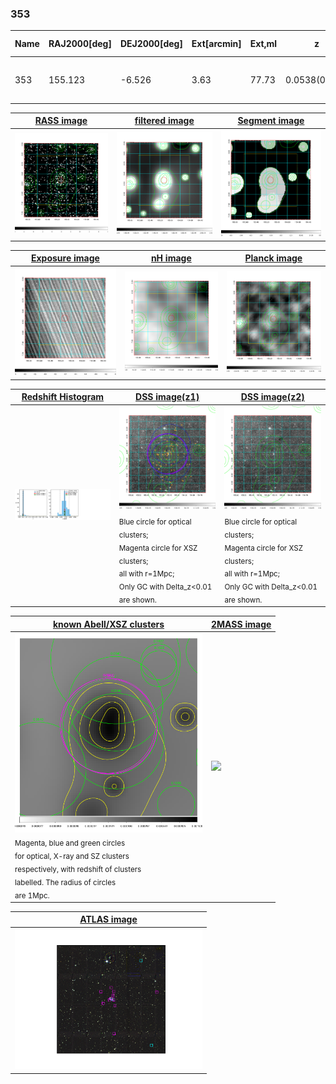 <div STYLE="page-break-after: always;"></div>

### 353

|Name|RAJ2000[deg]|DEJ2000[deg] |Ext[arcmin]| Ext,ml | z | z_src| C|GC(XSZ,Delta_z<0.01)| GC(OPT,Delta_z<0.01)|GC| R_sig[arcmin] | R500[arcmin] | R500[Mpc]| CRsig[c/s] | CR500[c/s] |L500[1E44 erg/s]|F500[1E-12 erg/s/cm^2]| M500[1E14 Msun]|Tx[keV]|Cnt_sig|Beta|Rc[arcmin]|Comment|Alias|
|---|---|---|---|---|---|------|---|--------|---------|----------|---|---|---|---|---|---|---|---|---|---|---|---|---|---|
|353| 155.123| -6.526| 3.63| 77.73| 0.0538(0.005)| z1, z_xsz| B| L03, MCXC| A, N, W| A, L03, MCXC, N, W| 12.212| 11.261| 0.707| 0.206(0.034)| 0.204(0.033)| 0.239(0.024)| 3.477(0.342)| 1.06(0.05)| 2.26(0.07)| 82.7| 0.894(-0.121+0.076)| 6.209(-0.979+0.709)| -| k449|

|[RASS image](../image/353/353_img.pdf)|[filtered image](../image/353/353_fil.pdf)|[Segment image](../image/353/353_seg.pdf)|
|-------------------|--------------------|-------------------|
| <img src="../image/353/353_img.png" width="300">  | <img src="../image/353/353_fil.png" width="300">   | <img src="../image/353/353_seg.png" width="300">  |

|[Exposure image](../image/353/353_mex.pdf)| [nH image](../image/353/353_nh.pdf)| [Planck image](../image/353/353_p.pdf)|
|-------------------|--------------------|-------------------|
|<img src="../image/353/353_mex.png" width="300">   | <img src="../image/353/353_nh.png" width="300">    | <img src="../image/353/353_p.png" width="300"> |

|[Redshift Histogram](../image/353/353_zg.pdf) | [DSS image(z1)](../image/353/353_dss_z1.pdf)      |  [DSS image(z2)](../image/353/353_dss_z2.pdf)    |
|-------------------|--------------------|-------------------|
|<img src="../image/353/353_zg.png" width="300"> |<img src="../image/353/353_dss_z1.png" width="300"> <sub><br>Blue circle for optical clusters; <br>Magenta circle for XSZ clusters; <br>all with r=1Mpc; <br>Only GC with Delta_z<0.01 are shown. </sub>| <img src="../image/353/353_dss_z2.png" width="300"><sub><br>Blue circle for optical clusters; <br>Magenta circle for XSZ clusters; <br>all with r=1Mpc; <br>Only GC with Delta_z<0.01 are shown. </sub> |

|[known Abell/XSZ clusters](../image/353/353_gc.pdf) | [2MASS image](../image/353/353_2mass.pdf)      |
|-------------------|-------------------|
|<img src=../image/353/353_gc.png width="300"> <br><sub>Magenta, blue and green circles <br>for optical, X-ray and SZ clusters <br>respectively, with redshift of clusters <br>labelled. The radius of circles <br>are 1Mpc.</sub>|<img src="../image/353/353_2mass.png" width="300">  |

|[ATLAS image](../image/353/353_s.pdf)        |
|-------------------|
| <img src="../image/353/353_s.pdf" width="300">  |
